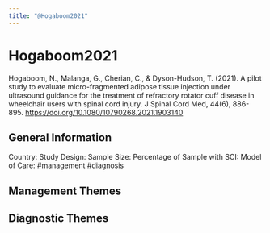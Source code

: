 ```yaml
---
title: "@Hogaboom2021"
---
```


# Hogaboom2021
Hogaboom, N., Malanga, G., Cherian, C., & Dyson-Hudson, T. (2021). A pilot study to evaluate micro-fragmented adipose tissue injection under ultrasound guidance for the treatment of refractory rotator cuff disease in wheelchair users with spinal cord injury. J Spinal Cord Med, 44(6), 886-895. https://doi.org/10.1080/10790268.2021.1903140 

## General Information
Country: 
Study Design: 
Sample Size: 
Percentage of Sample with SCI:
Model of Care: #management #diagnosis

## Management Themes


## Diagnostic Themes
